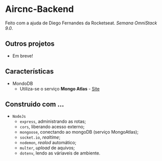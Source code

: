 # Aircnc-Backend
Feito com a ajuda de Diego Fernandes da Rocketseat. *Semana OmniStack 9.0*.

## Outros projetos
- Em breve!


## Características
- MondoDB
	- Utiliza-se o serviço **Mongo Atlas** - [Site](https://cloud.mongodb.com "Visitar")

## Construido com ...
- `NodeJs`
  - `express`, administrando as rotas;
  - `cors`, liberando acesso externo;
  - `mongoose`, conectando ao mongoDB (serviço MongoAtlas);
  - `socket.io`, *realtime*;
  - `nodemon`, *realod* automático;
  - `multer`, *upload* de aquivos;
  - `dotenv`, lendo as váriaveis de ambiente.
  
